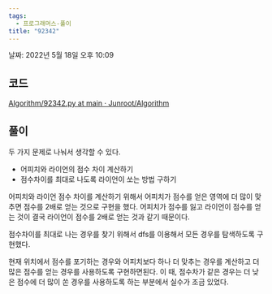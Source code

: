 ```yaml
---
tags:
  - 프로그래머스-풀이
title: "92342"
---
```


날짜: 2022년 5월 18일 오후 10:09

## 코드

[Algorithm/92342.py at main · Junroot/Algorithm](https://github.com/Junroot/Algorithm/blob/main/programmers/92342.py)

## 풀이

두 가지 문제로 나눠서 생각할 수 있다.

- 어피치와 라이언의 점수 차이 계산하기
- 점수차이를 최대로 나도록 라이언이 쏘는 방법 구하기

어피치와 라이언 점수 차이를 계산하기 위해서 어피치가 점수를 얻은 영역에 더 많이 맞추면 점수를 2배로 얻는 것으로 구현을 했다. 어피치가 점수를 잃고 라이언이 점수를 얻는 것이 결국 라이언이 점수를 2배로 얻는 것과 같기 때문이다.

점수차이를 최대로 나는 경우를 찾기 위해서 dfs를 이용해서 모든 경우를 탐색하도록 구현했다.

현재 위치에서 점수를 포기하는 경우와 어피치보다 하나 더 맞추는 경우를 계산하고 더 많은 점수를 얻는 경우를 사용하도록 구현하면된다. 이 때, 점수차가 같은 경우는 더 낮은 점수에 더 많이 쏜 경우를 사용하도록 하는 부분에서 실수가 조금 있었다.
